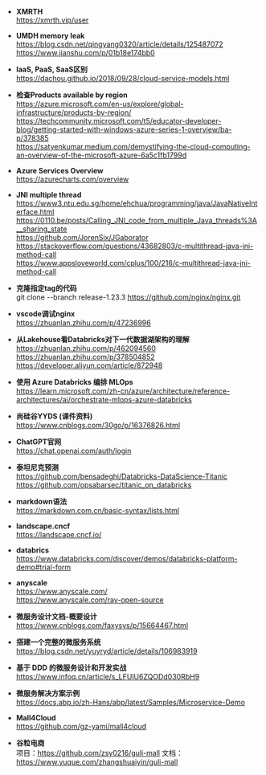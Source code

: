 - **XMRTH** <br>
https://xmrth.vip/user <br>

- **UMDH memory leak** <br> 
https://blog.csdn.net/qingyang0320/article/details/125487072 <br>
https://www.jianshu.com/p/01b18e174bb0 <br>

- **IaaS, PaaS, SaaS区别** <br>
https://dachou.github.io/2018/09/28/cloud-service-models.html <br>

- **检查Products available by region** <br>
https://azure.microsoft.com/en-us/explore/global-infrastructure/products-by-region/ <br>
https://techcommunity.microsoft.com/t5/educator-developer-blog/getting-started-with-windows-azure-series-1-overview/ba-p/378385 <br>
https://satyenkumar.medium.com/demystifying-the-cloud-computing-an-overview-of-the-microsoft-azure-6a5c1fb1799d <br>

- **Azure Services Overview** <br>
https://azurecharts.com/overview <br>

- **JNI multiple thread** <br>
https://www3.ntu.edu.sg/home/ehchua/programming/java/JavaNativeInterface.html <br>
https://0110.be/posts/Calling_JNI_code_from_multiple_Java_threads%3A__sharing_state <br>
https://github.com/JorenSix/JGaborator <br>
https://stackoverflow.com/questions/43682803/c-multithread-java-jni-method-call <br>
https://www.appsloveworld.com/cplus/100/216/c-multithread-java-jni-method-call <br>

- **克隆指定tag的代码** <br>
git clone --branch release-1.23.3 https://github.com/nginx/nginx.git <br>


- **vscode调试nginx** <br>
https://zhuanlan.zhihu.com/p/47236996 <br>

- **从Lakehouse看Databricks对下一代数据湖架构的理解** <br>
https://zhuanlan.zhihu.com/p/462094560 <br>
https://zhuanlan.zhihu.com/p/378504852 <br>
https://developer.aliyun.com/article/872948 <br>

- **使用 Azure Databricks 编排 MLOps** <br>
https://learn.microsoft.com/zh-cn/azure/architecture/reference-architectures/ai/orchestrate-mlops-azure-databricks <br>

- **尚硅谷YYDS (课件资料)** <br>
https://www.cnblogs.com/30go/p/16376826.html <br>

- **ChatGPT官网** <br>
https://chat.openai.com/auth/login <br>

- **泰坦尼克预测** <br>
https://github.com/bensadeghi/Databricks-DataScience-Titanic <br>
https://github.com/opsabarsec/titanic_on_databricks <br>

- **markdown语法** <br>
https://markdown.com.cn/basic-syntax/lists.html <br>

- **landscape.cncf** <br>
https://landscape.cncf.io/ <br>

- **databrics** <br>
https://www.databricks.com/discover/demos/databricks-platform-demo#trial-form <br>

- **anyscale** <br>
https://www.anyscale.com/ <br>
https://www.anyscale.com/ray-open-source <br>


- **微服务设计文档-概要设计** <br>
https://www.cnblogs.com/faxysys/p/15664467.html 

- **搭建一个完整的微服务系统** <br>
https://blog.csdn.net/yuyryd/article/details/106983919 

- **基于 DDD 的微服务设计和开发实战** <br>
https://www.infoq.cn/article/s_LFUlU6ZQODd030RbH9 

- **微服务解决方案示例** <br>
https://docs.abp.io/zh-Hans/abp/latest/Samples/Microservice-Demo 

- **Mall4Cloud** <br>
https://github.com/gz-yami/mall4cloud 

- **谷粒电商** <br>
项目：https://github.com/zsy0216/guli-mall
文档：https://www.yuque.com/zhangshuaiyin/guli-mall

